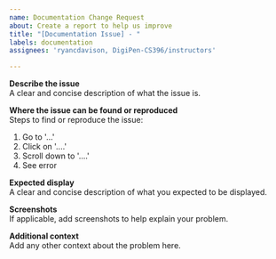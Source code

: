 ```yaml
---
name: Documentation Change Request
about: Create a report to help us improve
title: "[Documentation Issue] - "
labels: documentation
assignees: 'ryancdavison, DigiPen-CS396/instructors'

---
```


**Describe the issue**  
A clear and concise description of what the issue is.

**Where the issue can be found or reproduced**  
Steps to find or reproduce the issue:
1. Go to '...'
2. Click on '....'
3. Scroll down to '....'
4. See error

**Expected display**  
A clear and concise description of what you expected to be displayed.

**Screenshots**  
If applicable, add screenshots to help explain your problem.

**Additional context**  
Add any other context about the problem here.
